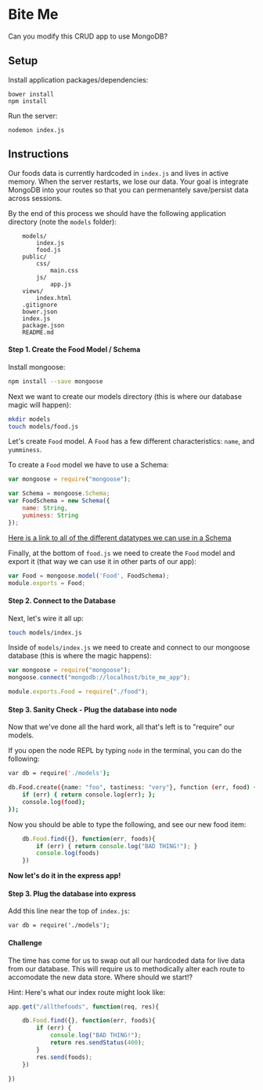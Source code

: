 # Bite Me
Can you modify this CRUD app to use MongoDB?

## Setup

Install application packages/dependencies:
```
bower install
npm install
```

Run the server:
```
nodemon index.js
```


## Instructions

Our foods data is currently hardcoded in `index.js` and lives in active memory. When the server restarts, we lose our data. Your goal is integrate MongoDB into your routes so that you can permenantely save/persist data across sessions.

By the end of this process we should have the following application directory (note the `models` folder):
```
    models/
        index.js
        food.js
    public/
        css/
            main.css
        js/
            app.js
    views/
        index.html
    .gitignore
    bower.json
    index.js
    package.json
    README.md    
```

#### Step 1. Create the Food Model / Schema

Install mongoose:

``` bash
npm install --save mongoose
```

Next we want to create our models directory (this is where our database magic will happen):
``` bash
mkdir models
touch models/food.js
```


Let's create `Food` model. A `Food` has a few different characteristics: `name`, and `yumminess`.

To create a `Food` model we have to use a Schema:

```javascript
var mongoose = require("mongoose");

var Schema = mongoose.Schema;
var FoodSchema = new Schema({
    name: String,
    yuminess: String
});
```

[Here is a link to all of the different datatypes we can use in a Schema](http://mongoosejs.com/docs/schematypes.html)

Finally, at the bottom of `food.js` we need to create the `Food` model and export it (that way we can use it in other parts of our app):

```javascript
var Food = mongoose.model('Food', FoodSchema);
module.exports = Food;
```

#### Step 2. Connect to the Database
Next, let's wire it all up:

``` bash
touch models/index.js
```

Inside of `models/index.js` we need to create and connect to our mongoose database (this is where the magic happens):

``` javascript
var mongoose = require("mongoose");
mongoose.connect("mongodb://localhost/bite_me_app");

module.exports.Food = require("./food");
```

#### Step 3. Sanity Check - Plug the database into node

Now that we've done all the hard work, all that's left is to "require" our models.

If you open the node REPL by typing `node` in the terminal, you can do the following:

``` bash
var db = require('./models');

db.Food.create({name: "foo", tastiness: "very"}, function (err, food) {
    if (err) { return console.log(err); };
    console.log(food);
});
```

Now you should be able to type the following, and see our new food item:

``` javascript
    db.Food.find({}, function(err, foods){
        if (err) { return console.log("BAD THING!"); }
        console.log(foods)
    })
```

**Now let's do it in the express app!**

#### Step 3. Plug the database into express


Add this line near the top of `index.js`:

```
var db = require('./models');
```

#### Challenge

The time has come for us to swap out all our hardcoded data for live data from our database. This will require us to methodically alter each route to accomodate the new data store. Where should we start!?

Hint: Here's what our index route might look like:

``` javascript
app.get("/allthefoods", function(req, res){

    db.Food.find({}, function(err, foods){
        if (err) {
            console.log("BAD THING!");
            return res.sendStatus(400);
        }
        res.send(foods);
    })

})
```
